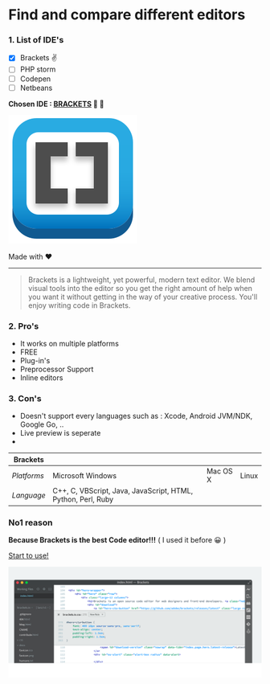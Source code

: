 # Find and compare different editors 

### 1. List of IDE's
- [x] Brackets :v:
- [ ] PHP storm 
- [ ] Codepen
- [ ] Netbeans 

**Chosen IDE : 
[BRACKETS](http://brackets.io/) :purple_heart: :blue_heart:**

![picture](logo.svg)

Made with ♥

--- 

> Brackets is a lightweight, yet powerful, modern text editor. We  blend visual tools into the editor so you get the right amount of  help when you want it without getting in the way of your creative process. You'll enjoy writing code in Brackets.

### 2. Pro's 
* It works on multiple platforms 
* FREE 
* Plug-in's 
* Preprocessor Support
* Inline editors


### 3. Con's 
* Doesn't support every languages such as : Xcode, Android JVM/NDK, Google Go, .. 
* Live preview is seperate 
* 


| **Brackets**  |                     |                |                |
| ------------- | ------------------- | -------------- | -------------- |  
| *Platforms*   |   Microsoft Windows |    Mac OS X    |     Linux      |
| *Language*    | C++, C, VBScript, Java, JavaScript, HTML, Python, Perl, Ruby |  

### No1 reason 

**Because Brackets is the best Code editor!!!**
( I used it before :grinning: )
  
  [Start to use!]( https://github.com/adobe/brackets/releases/download/release-1.13/Brackets.Release.1.13.64-bit.deb)
  
  
 

![picture](Screenshot.png)
